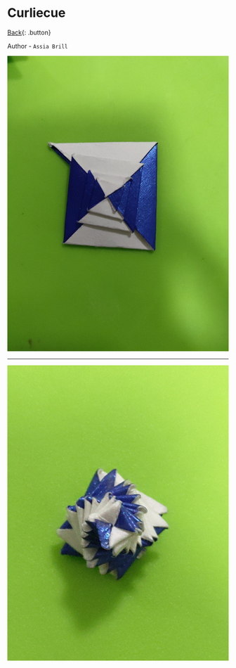 # Curliecue
[Back](../../index.md#origami){: .button}

Author - `Assia Brill`

![Curlicue 1](../../assets/origami/curlicue/curlicue_1.jpg)

---

![Curlicue 2](../../assets/origami/curlicue/curlicue_2.jpg)
